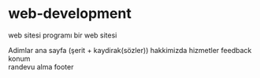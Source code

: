 # web-development
web sitesi programı
bir web sitesi 





Adimlar 
    ana sayfa (şerit + kaydirak(sözler))
    hakkimizda
    hizmetler
    feedback
    konum  
    randevu alma
    footer